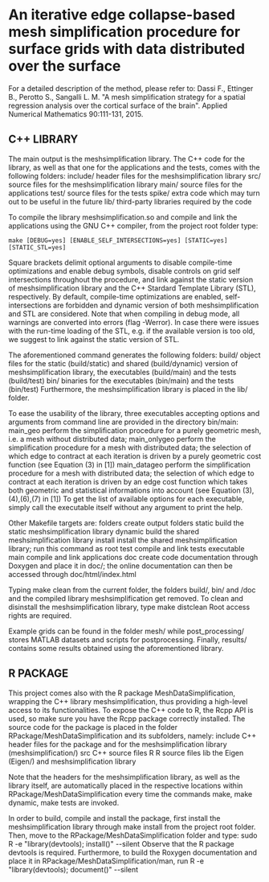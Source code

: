 An iterative edge collapse-based mesh  simplification procedure for 
surface grids with data distributed over the surface
=====================================================================

For a detailed description of the method, please refer to:
Dassi F., Ettinger B., Perotto S., Sangalli L. M.
"A mesh simplification strategy for a spatial regression analysis
over the cortical surface of the brain". 
Applied Numerical Mathematics 90:111-131, 2015.
    
C++ LIBRARY
---------------------------------------------------------------------

The main output is the meshsimplification library.
The C++ code for the library, as well as that one for the applications
and the tests, comes with the following folders:
	include/	header files for the meshsimplification library
	src/		source files for the meshsimplification library
	main/		source files for the applications
	test/		source files for the tests
	spike/		extra code which may turn out to be useful in the future
	lib/		third-party libraries required by the code
	
To compile the library meshsimplification.so and compile and link the
applications using the GNU C++ compiler, from the project root folder type:

	make [DEBUG=yes] [ENABLE_SELF_INTERSECTIONS=yes] [STATIC=yes] [STATIC_STL=yes]
	
Square brackets delimit optional arguments to disable compile-time 
optimizations and enable debug symbols, disable controls on grid self intersections 
throughout the procedure, and link against the static version of meshsimplification 
library and the C++ Stardard Template Library (STL), respectively.
By default, compile-time optimizations are enabled, self-intersections are forbidden
and dynamic version of both meshsimplification and STL are considered.
Note that when compiling in debug mode, all warnings are converted into errors
(flag -Werror).
In case there were issues with the run-time loading of the STL, e.g. if the 
available version is too old, we suggest to link against the static version of STL.

The aforementioned command generates the following folders:
	build/		object files for the static (build/static) and shared
	      		(build/dynamic) version of meshsimplification library, 
	      		the executables (build/main) and the tests (build/test)
	bin/		binaries for the executables (bin/main) and the tests (bin/test)
Furthermore, the meshsimplification library is placed in the lib/ folder.

To ease the usability of the library, three executables accepting options and arguments
from command line are provided in the directory bin/main:
	main_geo		perform the simplification procedure for a purely geometric mesh,
					i.e. a mesh without distributed data;
	main_onlygeo	perform the simplification procedure for a mesh with distributed data;
					the selection of which edge to contract at each iteration is driven
					by a purely geometric cost function (see Equation (3) in [1])
	main_datageo 	perform the simplification procedure for a mesh with distributed data;
					the selection of which edge to contract at each iteration is driven
					by an edge cost function which takes both geometric and statistical
					informations into account (see Equation (3),(4),(6),(7) in [1])
To get the list of available options for each executable, simply call the executable itself
without any argument to print the help. 	

Other Makefile targets are:
	folders		create output folders
	static		build the static meshsimplification library
	dynamic		build the shared meshsimplification library
	install		install the shared meshsimplification library; run this command as root
	test		compile and link tests executable
	main		compile and link applications
	doc 		create code documentation through Doxygen and place it in doc/;
    	    	the online documentation can then be accessed through doc/html/index.html
	
Typing
	make clean
from the current folder, the folders build/, bin/ and /doc 
and the compiled library meshsimplification get removed.
To clean and disinstall the meshsimplification library, type
	make distclean
Root access rights are required.

Example grids can be found in the folder mesh/ while post_processing/
stores MATLAB datasets and scripts for postprocessing. 
Finally, results/ contains some results obtained using the aforementioned library.

R PACKAGE
------------------------------------------------------------------------------

This project comes also with the R package MeshDataSimplification, wrapping the C++ 
library meshsimplification, thus providing a high-level access to its functionalities.
To expose the C++ code to R, the Rcpp API is used, so make sure you have the Rcpp
package correctly installed.
The source code for the package is placed in the folder RPackage/MeshDataSimplification
and its subfolders, namely:
	include		C++ header files for the package and for the meshsimplification library 
				(meshsimplification/) 
	src			C++ source files
	R			R source files
	lib			the Eigen (Eigen/) and meshsimplification library
	
Note that the headers for the meshsimplification library, as well as the library itself,
are automatically placed in the respective locations within RPackage/MeshDataSimplification 
every time the commands
	make, make dynamic, make tests 
are invoked.

In order to build, compile and install the package, first install the meshsimplification library
through
	make install
from the project root folder. Then, move to the RPackage/MeshDataSimplification folder and type:
	sudo R -e "library(devtools); install()" --silent
Observe that the R package devtools is required.
Furthermore, to build the Roxygen documentation and place it in RPackage/MeshDataSimplification/man,
run
	R -e "library(devtools); document()" --silent




